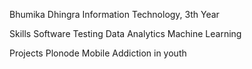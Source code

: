 Bhumika Dhingra
Information Technology, 3th Year

Skills
Software Testing 
Data Analytics
Machine Learning


Projects
Plonode
Mobile Addiction in youth
